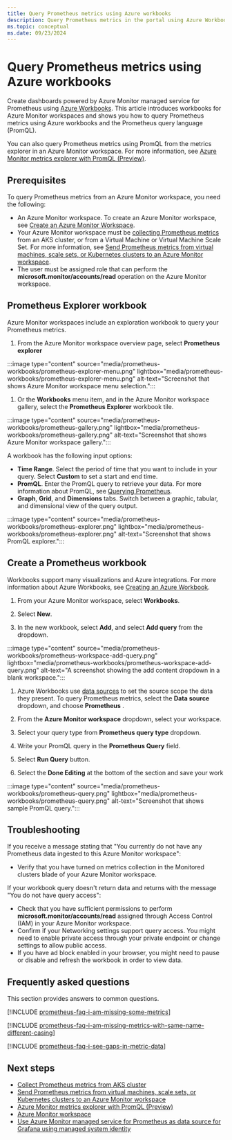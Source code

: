 ```yaml
---
title: Query Prometheus metrics using Azure workbooks
description: Query Prometheus metrics in the portal using Azure Workbooks.
ms.topic: conceptual
ms.date: 09/23/2024
---
```


# Query Prometheus metrics using Azure workbooks

Create dashboards powered by Azure Monitor managed service for Prometheus using [Azure Workbooks](../visualize/workbooks-overview.md).
This article introduces workbooks for Azure Monitor workspaces and shows you how to query Prometheus metrics using Azure workbooks and the Prometheus query language (PromQL).

You can also query Prometheus metrics using PromQL from the metrics explorer in an Azure Monitor workspace. For more information, see [Azure Monitor metrics explorer with PromQL (Preview)](metrics-explorer.md).

## Prerequisites

To query Prometheus metrics from an Azure Monitor workspace, you need the following:

* An Azure Monitor workspace. To create an Azure Monitor workspace, see [Create an Azure Monitor Workspace](azure-monitor-workspace-overview.md?tabs=azure-portal.md).
* Your Azure Monitor workspace must be [collecting Prometheus metrics](../containers/kubernetes-monitoring-enable.md#enable-prometheus-and-grafana) from an AKS cluster, or from a Virtual Machine or Virtual Machine Scale Set. For more information, see [Send Prometheus metrics from virtual machines, scale sets, or Kubernetes clusters to an Azure Monitor workspace](prometheus-remote-write-virtual-machines.md).
* The user must be assigned role that can perform the **microsoft.monitor/accounts/read** operation on the Azure Monitor workspace.

## Prometheus Explorer workbook

Azure Monitor workspaces include an exploration workbook to query your Prometheus metrics. 

1. From the Azure Monitor workspace overview page, select **Prometheus explorer**

:::image type="content" source="media/prometheus-workbooks/prometheus-explorer-menu.png" lightbox="media/prometheus-workbooks/prometheus-explorer-menu.png" alt-text="Screenshot that shows Azure Monitor workspace menu selection.":::
    
1. Or the **Workbooks** menu item, and in the Azure Monitor workspace gallery, select the **Prometheus Explorer** workbook tile.

:::image type="content" source="media/prometheus-workbooks/prometheus-gallery.png" lightbox="media/prometheus-workbooks/prometheus-gallery.png" alt-text="Screenshot that shows Azure Monitor workspace gallery.":::

A workbook has the following input options:

* **Time Range**. Select the period of time that you want to include in your query. Select **Custom** to set a start and end time.
* **PromQL**. Enter the PromQL query to retrieve your data. For more information about PromQL, see [Querying Prometheus](https://prometheus.io/docs/prometheus/latest/querying/basics/#querying-prometheus).
* **Graph**, **Grid**, and **Dimensions** tabs. Switch between a graphic, tabular, and dimensional view of the query output.

:::image type="content" source="media/prometheus-workbooks/prometheus-explorer.png" lightbox="media/prometheus-workbooks/prometheus-explorer.png" alt-text="Screenshot that shows PromQL explorer.":::

## Create a Prometheus workbook

Workbooks support many visualizations and Azure integrations. For more information about Azure Workbooks, see [Creating an Azure Workbook](../visualize/workbooks-create-workbook.md).  

1. From your Azure Monitor workspace, select **Workbooks**.

1. Select **New**.

1. In the new workbook, select **Add**, and select **Add query** from the dropdown.

:::image type="content" source="media/prometheus-workbooks/prometheus-workspace-add-query.png" lightbox="media/prometheus-workbooks/prometheus-workspace-add-query.png" alt-text="A screenshot showing the add content dropdown in a blank workspace.":::

1. Azure Workbooks use [data sources](../visualize/workbooks-data-sources.md#prometheus) to set the source scope the data they present. To query Prometheus metrics, select the  **Data source** dropdown, and choose **Prometheus** .

1. From the **Azure Monitor workspace** dropdown, select your workspace.

1. Select your query type from **Prometheus query type** dropdown.

1. Write your PromQL query in the **Prometheus Query** field. 

1. Select **Run Query** button.

1. Select the **Done Editing** at the bottom of the section and save your work

:::image type="content" source="media/prometheus-workbooks/prometheus-query.png" lightbox="media/prometheus-workbooks/prometheus-query.png" alt-text="Screenshot that shows sample PromQL query.":::

## Troubleshooting

If you receive a message stating that "You currently do not have any Prometheus data ingested to this Azure Monitor workspace":

* Verify that you have turned on metrics collection in the Monitored clusters blade of your Azure Monitor workspace.

If your workbook query doesn't return data and returns with the message "You do not have query access":

* Check that you have sufficient permissions to perform **microsoft.monitor/accounts/read** assigned through Access Control (IAM) in your Azure Monitor workspace.
* Confirm if your Networking settings support query access. You might need to enable private access through your private endpoint or change settings to allow public access.
* If you have ad block enabled in your browser, you might need to pause or disable and refresh the workbook in order to view data.

## Frequently asked questions

This section provides answers to common questions.

[!INCLUDE [prometheus-faq-i-am-missing-some-metrics](includes/prometheus-faq-i-am-missing-some-metrics.md)]

[!INCLUDE [prometheus-faq-i-am-missing-metrics-with-same-name-different-casing](includes/prometheus-faq-i-am-missing-metrics-with-same-name-different-casing.md)]

[!INCLUDE [prometheus-faq-i-see-gaps-in-metric-data](includes/prometheus-faq-i-see-gaps-in-metric-data.md)]

## Next steps

* [Collect Prometheus metrics from AKS cluster](../containers/kubernetes-monitoring-enable.md#enable-prometheus-and-grafana)
* [Send Prometheus metrics from virtual machines, scale sets, or Kubernetes clusters to an Azure Monitor workspace](prometheus-remote-write-virtual-machines.md)
* [Azure Monitor metrics explorer with PromQL (Preview)](metrics-explorer.md)
* [Azure Monitor workspace](azure-monitor-workspace-overview.md)
* [Use Azure Monitor managed service for Prometheus as data source for Grafana using managed system identity](prometheus-grafana.md)

